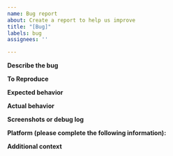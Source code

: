 ```yaml
---
name: Bug report
about: Create a report to help us improve
title: "[Bug]"
labels: bug
assignees: ''

---
```


<!-- The issue tracker is ONLY used for reporting bugs, feature requests, and spec changes. For support or discussions please use https://github.com/cryspen/bertie/discussions. -->

**Describe the bug**
<!-- A clear and concise description of what the bug is. -->

**To Reproduce**
<!-- 
Steps to reproduce the behavior:
1. Use the following API call/function: ...
2. See error
-->

**Expected behavior**
<!-- A clear and concise description of what you expected to happen. -->

**Actual behavior**
<!-- A brief explanation of what happens instead. -->

**Screenshots or debug log**
<!-- If applicable, add screenshots or debug logs to help explain your problem. -->

**Platform (please complete the following information):**
<!-- 
 - OS & OS version: [e.g. macOS 11.0.1]
 - Architecture [e.g. x86_64]
 - Version [e.g. v0.2]
-->

**Additional context**
<!-- Add any other context about the problem here. -->

